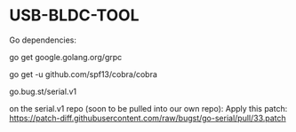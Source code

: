 # USB-BLDC-TOOL

Go dependencies:

go get google.golang.org/grpc

go get -u github.com/spf13/cobra/cobra

go.bug.st/serial.v1

on the serial.v1 repo (soon to be pulled into our own repo):
Apply this patch: https://patch-diff.githubusercontent.com/raw/bugst/go-serial/pull/33.patch
